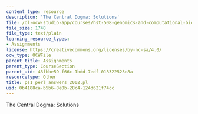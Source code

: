 ```yaml
---
content_type: resource
description: 'The Central Dogma: Solutions'
file: /ol-ocw-studio-app/courses/hst-508-genomics-and-computational-biology-fall-2002/0b4188cab5b68e0b28c4124d621f74cc_ps1_perl_answers_2002.pl
file_size: 1748
file_type: text/plain
learning_resource_types:
- Assignments
license: https://creativecommons.org/licenses/by-nc-sa/4.0/
ocw_type: OCWFile
parent_title: Assignments
parent_type: CourseSection
parent_uid: 43fbbe59-f66c-1bdd-7edf-018322523e8a
resourcetype: Other
title: ps1_perl_answers_2002.pl
uid: 0b4188ca-b5b6-8e0b-28c4-124d621f74cc
---
```

The Central Dogma: Solutions